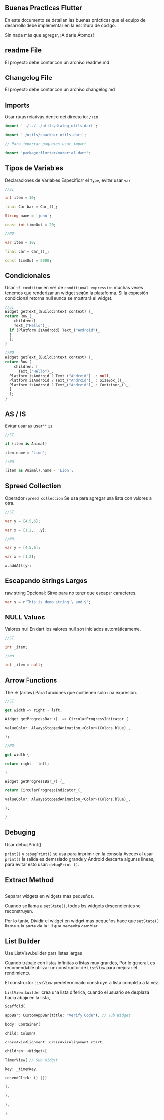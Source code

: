 ## Buenas Practicas Flutter

En este documento se detallan las buenas prácticas que el equipo de desarrollo debe implementar en la escritura de código.

Sin nada más que agregar, ¡A darle Átomos!



## readme File
El proyecto debe contar con un archivo readme.md

## Changelog File

El proyecto debe contar con un archivo changelog.md



## Imports

Usar rutas relativas dentro del directorio: `/lib`

```dart
import '../../../utils/dialog_utils.dart';

import './utils/snackbar_utils.dart';

// Para importar paquetes usar import

import 'package:flutter/material.dart';
```


## Tipos de Variables
Declaraciones de Variables Especificar el `Type`, evitar usar `var`

```dart
//SI

int item = 10;

final Car bar = Car_()_;

String name = 'john';

const int timeOut = 20;

//NO

var item = 10;

final car = Car_()_;

const timeOut = 2000;
```

## Condicionales

Usar `if condition` en vez de `conditional expression` muchas veces tenemos que renderizar un widget según la plataforma. Si la expresión condicional retorna null nunca se mostrará el widget.

```dart
//SI
Widget getText_(BuildContext context) {_
return Row_(_
    children:[
    Text_("Hello")_,
  if (Platform.isAndroid) Text_("Android")_
  ]
  );
}

//NO
Widget getText_(BuildContext context) {_
return Row_(_
    children: [
      Text_("Hello")_,
  Platform.isAndroid ? Text_("Android")_ : null,
  Platform.isAndroid ? Text_("Android")_ : SizeBox_()_,
  Platform.isAndroid ? Text_("Android")_ : Container_()_,
  ]
  );
}
```


## AS / IS
Evitar usar `as` usar** `is`

```dart
//SI

if (item is Animal)

item.name = 'Lion';

//NO

(item as Animal).name = 'Lion';
```


## Spreed Collection

Operador `spreed collection` Se usa para agregar una lista con valores a otra.

```dart
//SI

var y = [4,5,6];

var x = [1,2,...y];

//NO

var y = [4,5,6];

var x = [1,2];

x.addAll(y);
```

## Escapando Strings Largos

raw string Opcional: Sirve para no tener que escapar caracteres.

```dart
var s = r'This is demo string \ and $';
```

## NULL Values
Valores null En dart los valores null son iniciados automáticamente.
```dart
//SI

int _item;

//NO

int _item = null;
```


## Arrow Functions

The => (arrow) Para funciones que contienen solo una expresión.

```dart
//SI

get width => right - left;

Widget getProgressBar_()_ => CircularProgressIndicator_(_

valueColor: AlwaysStoppedAnimation_<Color>(Colors.blue)_,

);

//NO

get width {

return right - left;

}

Widget getProgressBar_() {_

return CircularProgressIndicator_(_

valueColor: AlwaysStoppedAnimation_<Color>(Colors.blue)_,

);

}
```

## Debuging
Usar debugPrint()

`print()` y `debugPrint()` se usa para imprimir en la consola Aveces al usar `print()` la salida es demasiado grande y Android descarta algunas lineas, para evitar esto usar: `debugPrint ()`.

## Extract Method
```dart

```
Separar widgets en widgets mas pequeños.

Cuando se llama a `setState()`, todos los widgets descendientes se reconstruyen.

Por lo tanto, Dividir el widget en widget mas pequeños hace que `setState()` llame a la parte de la UI que necesita cambiar.


## List Builder

Use ListView.builder para listas largas

Cuando trabaje con listas infinitas o listas muy grandes, Por lo general, es recomendable utilizar un constructor de `ListView` para mejorar el rendimiento.

El constructor `ListView` predeterminado construye la lista completa a la vez.

`ListView.builder` crea una lista diferida, cuando el usuario se desplaza hacia abajo en la lista,

```dart
Scaffold(

appBar: CustomAppBar(title: "Verify Code"), // Sub Widget

body: Container(

child: Column(

crossAxisAlignment: CrossAxisAlignment.start,

children: <Widget>[

TimerView( // Sub Widget

key: _timerKey,

resendClick: () {})

],

),

),

)
```